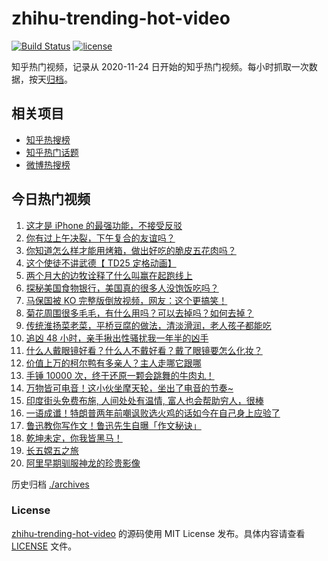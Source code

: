 # zhihu-trending-hot-video

[![Build Status](https://github.com/justjavac/zhihu-trending-hot-video/workflows/ci/badge.svg?branch=master)](https://github.com/justjavac/zhihu-trending-hot-video/actions)
[![license](https://img.shields.io/github/license/justjavac/zhihu-trending-hot-video)](https://github.com/justjavac/zhihu-trending-hot-video/blob/master/LICENSE)

知乎热门视频，记录从 2020-11-24 日开始的知乎热门视频。每小时抓取一次数据，按天[归档](./archives)。

## 相关项目

- [知乎热搜榜](https://github.com/justjavac/zhihu-trending-top-search)
- [知乎热门话题](https://github.com/justjavac/zhihu-trending-hot-questions)
- [微博热搜榜](https://github.com/justjavac/weibo-trending-hot-search)

## 今日热门视频

<!-- BEGIN -->
<!-- 最后更新时间 Wed Nov 25 2020 16:08:48 GMT+0800 (CST) -->
1. [这才是 iPhone 的最强功能，不接受反驳](https://www.zhihu.com/zvideo/1314624283373862912)
1. [你有过上午决裂，下午复合的友谊吗？](https://www.zhihu.com/zvideo/1314656190748741632)
1. [你知道怎么样才能用烤箱，做出好吃的脆皮五花肉吗？](https://www.zhihu.com/zvideo/1314654238061027328)
1. [这个使徒不讲武德【 TD25 定格动画】](https://www.zhihu.com/zvideo/1314188708783005696)
1. [两个月大的边牧诠释了什么叫赢在起跑线上](https://www.zhihu.com/zvideo/1314879831495135232)
1. [探秘美国食物银行，美国真的很多人没饱饭吃吗？](https://www.zhihu.com/zvideo/1314892794897514496)
1. [马保国被 KO 完整版倒放视频，网友：这个更搞笑！](https://www.zhihu.com/zvideo/1313592709940953088)
1. [菊花周围很多毛毛，有什么用吗？可以去掉吗？如何去掉？](https://www.zhihu.com/zvideo/1314839868020084736)
1. [传统淮扬菜老菜，平桥豆腐的做法，清淡滑润，老人孩子都能吃](https://www.zhihu.com/zvideo/1314675802441957376)
1. [追凶 48 小时，亲手揪出性骚扰我一年半的凶手](https://www.zhihu.com/zvideo/1314672020580978688)
1. [什么人戴眼镜好看？什么人不戴好看？戴了眼镜要怎么化妆？](https://www.zhihu.com/zvideo/1314619816858910720)
1. [价值上万的柯尔鸭有多亲人？主人走哪它跟哪](https://www.zhihu.com/zvideo/1314617772379185152)
1. [手锤 10000 次，终于还原一颗会跳舞的牛肉丸！](https://www.zhihu.com/zvideo/1314678613263220736)
1. [万物皆可电音！这小伙坐摩天轮，坐出了电音的节奏~](https://www.zhihu.com/zvideo/1314532222473674752)
1. [印度街头免费布施, 人间处处有温情, 富人也会帮助穷人，很棒](https://www.zhihu.com/zvideo/1314640700802748416)
1. [一语成谶！特朗普两年前嘲讽败选火鸡的话如今在自己身上应验了](https://www.zhihu.com/zvideo/1314510142768025600)
1. [鲁迅教你写作文！鲁迅先生自曝「作文秘诀」](https://www.zhihu.com/zvideo/1314634752536367104)
1. [乾坤未定，你我皆黑马！](https://www.zhihu.com/zvideo/1314619211776819200)
1. [长五嫦五之旅](https://www.zhihu.com/zvideo/1314445379804000256)
1. [阿里早期驯服神龙的珍贵影像](https://www.zhihu.com/zvideo/1314547527753551872)
<!-- END -->

历史归档 [./archives](./archives)

### License

[zhihu-trending-hot-video](https://github.com/justjavac/zhihu-trending-hot-video) 的源码使用 MIT License 发布。具体内容请查看 [LICENSE](./LICENSE) 文件。
